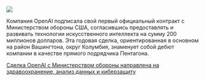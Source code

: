 <!--2025-06-17 12:14:13-->
<div class="yb">
  <div class="rss habr"><img src="https://habrastorage.org/getpro/habr/upload_files/df8/8a3/493/df88a34933a16278a8acbad440c34445.jpg" /><p>Компания OpenAI подписала свой первый официальный контракт с Министерством обороны США, согласившись предоставлять и развивать технологии искусственного интеллекта на сумму 200 миллионов долларов.&nbsp;Эта годовая сделка, ориентированная в основном на район Вашингтона, округ Колумбия, знаменует собой дебют компании в качестве прямого подрядчика Пентагона.</p> <a... <p class="titl"><a href="https://habr.com/ru/companies/bothub/news/919226/?utm_source=habrahabr&utm_medium=rss&utm_campaign=919226">Сделка OpenAI с Министерством обороны направлена на здравоохранение, анализ данных и киберзащиту</a></p></div>
</div>
